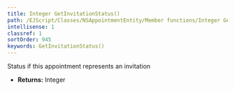 ```yaml
---
title: Integer GetInvitationStatus()
path: /EJScript/Classes/NSAppointmentEntity/Member functions/Integer GetInvitationStatus()
intellisense: 1
classref: 1
sortOrder: 945
keywords: GetInvitationStatus()
---
```



Status if this appointment represents an invitation



* **Returns:** Integer


